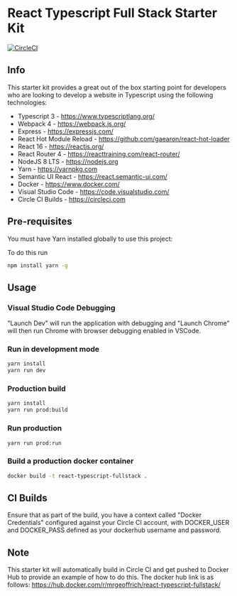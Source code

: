 # React Typescript Full Stack Starter Kit

[![CircleCI](https://circleci.com/gh/mrgeoffrich/react-typescript-fullstack.svg?style=svg)](https://circleci.com/gh/mrgeoffrich/react-typescript-fullstack)

## Info

This starter kit provides a great out of the box starting point for developers who are looking to develop a website in Typescript using the following technologies:

* Typescript 3 - <https://www.typescriptlang.org/>
* Webpack 4 - <https://webpack.js.org/>
* Express - <https://expressjs.com/>
* React Hot Module Reload - <https://github.com/gaearon/react-hot-loader>
* React 16 - <https://reactjs.org/>
* React Router 4 - <https://reacttraining.com/react-router/>
* NodeJS 8 LTS - <https://nodejs.org>
* Yarn - <https://yarnpkg.com>
* Semantic UI React - <https://react.semantic-ui.com/>
* Docker - <https://www.docker.com/>
* Visual Studio Code - <https://code.visualstudio.com/>
* Circle CI Builds - <https://circleci.com>

## Pre-requisites

You must have Yarn installed globally to use this project:

To do this run

```bash
npm install yarn -g
```

## Usage

### Visual Studio Code Debugging

"Launch Dev" will run the application with debugging and "Launch Chrome" will then run Chrome with browser debugging enabled in VSCode.

### Run in development mode

```bash
yarn install
yarn run dev
```

### Production build

```bash
yarn install
yarn run prod:build
```

### Run production

```bash
yarn run prod:run
```

### Build a production docker container

```bash
docker build -t react-typescript-fullstack .
```

## CI Builds

Ensure that as part of the build, you have a context called "Docker Credentials" configured against your Circle CI account, with DOCKER_USER and DOCKER_PASS defined as your dockerhub username and password.

## Note

This starter kit will automatically build in Circle CI and get pushed to Docker Hub to provide an example of how to do this. The docker hub link is as follows: <https://hub.docker.com/r/mrgeoffrich/react-typescript-fullstack/>
